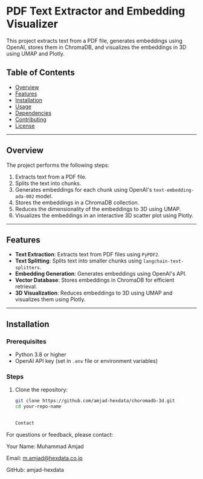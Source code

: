 # PDF Text Extractor and Embedding Visualizer

This project extracts text from a PDF file, generates embeddings using OpenAI, stores them in ChromaDB, and visualizes the embeddings in 3D using UMAP and Plotly.

## Table of Contents
- [Overview](#overview)
- [Features](#features)
- [Installation](#installation)
- [Usage](#usage)
- [Dependencies](#dependencies)
- [Contributing](#contributing)
- [License](#license)

---

## Overview
The project performs the following steps:
1. Extracts text from a PDF file.
2. Splits the text into chunks.
3. Generates embeddings for each chunk using OpenAI's `text-embedding-ada-002` model.
4. Stores the embeddings in a ChromaDB collection.
5. Reduces the dimensionality of the embeddings to 3D using UMAP.
6. Visualizes the embeddings in an interactive 3D scatter plot using Plotly.

---

## Features
- **Text Extraction**: Extracts text from PDF files using `PyPDF2`.
- **Text Splitting**: Splits text into smaller chunks using `langchain-text-splitters`.
- **Embedding Generation**: Generates embeddings using OpenAI's API.
- **Vector Database**: Stores embeddings in ChromaDB for efficient retrieval.
- **3D Visualization**: Reduces embeddings to 3D using UMAP and visualizes them using Plotly.

---

## Installation

### Prerequisites
- Python 3.8 or higher
- OpenAI API key (set in `.env` file or environment variables)

### Steps
1. Clone the repository:
   ```bash
   git clone https://github.com/amjad-hexdata/choromadb-3d.git
   cd your-repo-name

  
   Contact
For questions or feedback, please contact:

Your Name: Muhammad Amjad

Email: m.amjad@hexdata.co.jp

GitHub: amjad-hexdata
